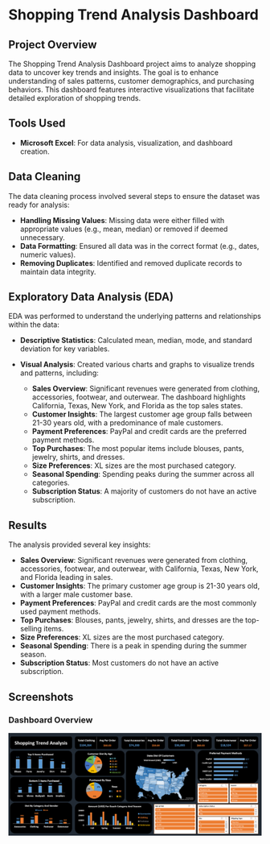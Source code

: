# Shopping Trend Analysis Dashboard

## Project Overview
The Shopping Trend Analysis Dashboard project aims to analyze shopping data to uncover key trends and insights. The goal is to enhance understanding of sales patterns, customer demographics, and purchasing behaviors. This dashboard features interactive visualizations that facilitate detailed exploration of shopping trends.

## Tools Used
- **Microsoft Excel**: For data analysis, visualization, and dashboard creation.

## Data Cleaning
The data cleaning process involved several steps to ensure the dataset was ready for analysis:
- **Handling Missing Values**: Missing data were either filled with appropriate values (e.g., mean, median) or removed if deemed unnecessary.
- **Data Formatting**: Ensured all data was in the correct format (e.g., dates, numeric values).
- **Removing Duplicates**: Identified and removed duplicate records to maintain data integrity.

## Exploratory Data Analysis (EDA)
EDA was performed to understand the underlying patterns and relationships within the data:
- **Descriptive Statistics**: Calculated mean, median, mode, and standard deviation for key variables.
- **Visual Analysis**: Created various charts and graphs to visualize trends and patterns, including:

  - **Sales Overview**: Significant revenues were generated from clothing, accessories, footwear, and outerwear. The dashboard highlights California, Texas, New York, and Florida as the top sales states.
  - **Customer Insights**: The largest customer age group falls between 21-30 years old, with a predominance of male customers.
  - **Payment Preferences**: PayPal and credit cards are the preferred payment methods.
  - **Top Purchases**: The most popular items include blouses, pants, jewelry, shirts, and dresses.
  - **Size Preferences**: XL sizes are the most purchased category.
  - **Seasonal Spending**: Spending peaks during the summer across all categories.
  - **Subscription Status**: A majority of customers do not have an active subscription.

## Results
The analysis provided several key insights:
- **Sales Overview**: Significant revenues were generated from clothing, accessories, footwear, and outerwear, with California, Texas, New York, and Florida leading in sales.
- **Customer Insights**: The primary customer age group is 21-30 years old, with a larger male customer base.
- **Payment Preferences**: PayPal and credit cards are the most commonly used payment methods.
- **Top Purchases**: Blouses, pants, jewelry, shirts, and dresses are the top-selling items.
- **Size Preferences**: XL sizes are the most purchased category.
- **Seasonal Spending**: There is a peak in spending during the summer season.
- **Subscription Status**: Most customers do not have an active subscription.

## Screenshots

### Dashboard Overview

![Dashboard Overview](Shopping%20Dashboard.png)

